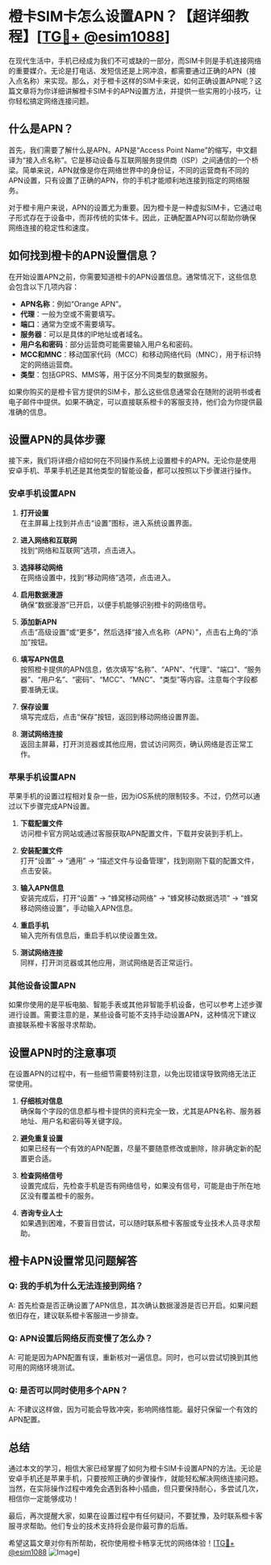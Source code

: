 # 橙卡SIM卡怎么设置APN？【超详细教程】[[TG💪+ @esim1088](https://t.me/s/esim1088)]

在现代生活中，手机已经成为我们不可或缺的一部分，而SIM卡则是手机连接网络的重要媒介。无论是打电话、发短信还是上网冲浪，都需要通过正确的APN（接入点名称）来实现。那么，对于橙卡这样的SIM卡来说，如何正确设置APN呢？这篇文章将为你详细讲解橙卡SIM卡的APN设置方法，并提供一些实用的小技巧，让你轻松搞定网络连接问题。

## 什么是APN？

首先，我们需要了解什么是APN。APN是“Access Point Name”的缩写，中文翻译为“接入点名称”。它是移动设备与互联网服务提供商（ISP）之间通信的一个桥梁。简单来说，APN就像是你在网络世界中的身份证，不同的运营商有不同的APN设置，只有设置了正确的APN，你的手机才能顺利地连接到指定的网络服务。

对于橙卡用户来说，APN的设置尤为重要。因为橙卡是一种虚拟SIM卡，它通过电子形式存在于设备中，而非传统的实体卡。因此，正确配置APN可以帮助你确保网络连接的稳定性和速度。

## 如何找到橙卡的APN设置信息？

在开始设置APN之前，你需要知道橙卡的APN设置信息。通常情况下，这些信息会包含以下几项内容：

- **APN名称**：例如“Orange APN”。
- **代理**：一般为空或不需要填写。
- **端口**：通常为空或不需要填写。
- **服务器**：可以是具体的IP地址或者域名。
- **用户名和密码**：部分运营商可能需要输入用户名和密码。
- **MCC和MNC**：移动国家代码（MCC）和移动网络代码（MNC），用于标识特定的网络运营商。
- **类型**：包括GPRS、MMS等，用于区分不同类型的数据服务。

如果你购买的是橙卡官方提供的SIM卡，那么这些信息通常会在随附的说明书或者电子邮件中提供。如果不确定，可以直接联系橙卡的客服支持，他们会为你提供最准确的信息。

## 设置APN的具体步骤

接下来，我们将详细介绍如何在不同操作系统上设置橙卡的APN。无论你是使用安卓手机、苹果手机还是其他类型的智能设备，都可以按照以下步骤进行操作。

### 安卓手机设置APN

1. **打开设置**  
   在主屏幕上找到并点击“设置”图标，进入系统设置界面。

2. **进入网络和互联网**  
   找到“网络和互联网”选项，点击进入。

3. **选择移动网络**  
   在网络设置中，找到“移动网络”选项，点击进入。

4. **启用数据漫游**  
   确保“数据漫游”已开启，以便手机能够识别橙卡的网络信号。

5. **添加新APN**  
   点击“高级设置”或“更多”，然后选择“接入点名称（APN）”，点击右上角的“添加”按钮。

6. **填写APN信息**  
   按照橙卡提供的APN信息，依次填写“名称”、“APN”、“代理”、“端口”、“服务器”、“用户名”、“密码”、“MCC”、“MNC”、“类型”等内容。注意每个字段都要准确无误。

7. **保存设置**  
   填写完成后，点击“保存”按钮，返回到移动网络设置界面。

8. **测试网络连接**  
   返回主屏幕，打开浏览器或其他应用，尝试访问网页，确认网络是否正常工作。

### 苹果手机设置APN

苹果手机的设置过程相对复杂一些，因为iOS系统的限制较多。不过，仍然可以通过以下步骤完成APN设置。

1. **下载配置文件**  
   访问橙卡官方网站或通过客服获取APN配置文件，下载并安装到手机上。

2. **安装配置文件**  
   打开“设置” -> “通用” -> “描述文件与设备管理”，找到刚刚下载的配置文件，点击安装。

3. **输入APN信息**  
   安装完成后，打开“设置” -> “蜂窝移动网络” -> “蜂窝移动数据选项” -> “蜂窝移动网络设置”，手动输入APN信息。

4. **重启手机**  
   输入完所有信息后，重启手机以使设置生效。

5. **测试网络连接**  
   同样，打开浏览器或其他应用，测试网络是否正常运行。

### 其他设备设置APN

如果你使用的是平板电脑、智能手表或其他非智能手机设备，也可以参考上述步骤进行设置。需要注意的是，某些设备可能不支持手动设置APN，这种情况下建议直接联系橙卡客服寻求帮助。

## 设置APN时的注意事项

在设置APN的过程中，有一些细节需要特别注意，以免出现错误导致网络无法正常使用。

1. **仔细核对信息**  
   确保每个字段的信息都与橙卡提供的资料完全一致，尤其是APN名称、服务器地址、用户名和密码等关键字段。

2. **避免重复设置**  
   如果已经有一个有效的APN配置，尽量不要随意修改或删除，除非确定新的配置更合适。

3. **检查网络信号**  
   设置完成后，先检查手机是否有网络信号，如果没有信号，可能是由于所在地区没有覆盖橙卡的服务。

4. **咨询专业人士**  
   如果遇到困难，不要盲目尝试，可以随时联系橙卡客服或专业技术人员寻求帮助。

## 橙卡APN设置常见问题解答

### Q: 我的手机为什么无法连接到网络？
A: 首先检查是否正确设置了APN信息，其次确认数据漫游是否已开启。如果问题依旧存在，建议联系橙卡客服进一步排查。

### Q: APN设置后网络反而变慢了怎么办？
A: 可能是因为APN配置有误，重新核对一遍信息。同时，也可以尝试切换到其他可用的网络环境测试。

### Q: 是否可以同时使用多个APN？
A: 不建议这样做，因为可能会导致冲突，影响网络性能。最好只保留一个有效的APN配置。

## 总结

通过本文的学习，相信大家已经掌握了如何为橙卡SIM卡设置APN的方法。无论是安卓手机还是苹果手机，只要按照正确的步骤操作，就能轻松解决网络连接问题。当然，在实际操作过程中难免会遇到各种小插曲，但只要保持耐心，多尝试几次，相信你一定能够成功！

最后，再次提醒大家，如果在设置过程中有任何疑问，不要犹豫，及时联系橙卡客服寻求帮助。他们专业的技术支持将会是你最可靠的后盾。

希望这篇文章对你有所帮助，祝你使用橙卡畅享无忧的网络体验！[[TG💪+ @esim1088](https://t.me/s/esim1088) ![Image](https://i.postimg.cc/4NQfJmqS/Snipaste-2025-05-13-00-14-12.png)]